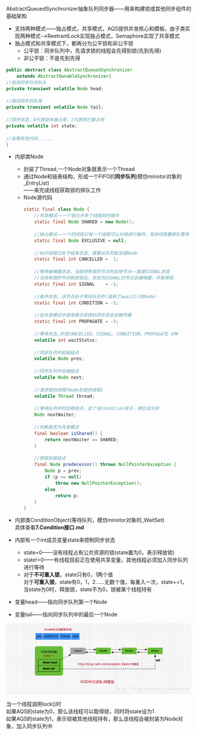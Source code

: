 AbstractQueuedSynchronizer抽象队列同步器——用来构建锁或其他同步组件的基础架构    
* 支持两种模式——独占模式，共享模式，AQS提供并发核心和模板，由子类实现两种模式——>ReetrantLock实现独占模式，Semaphore实现了共享模式    
* 独占模式和共享模式下，都再分为公平锁和非公平锁   
  * 公平锁：同步队列中，先请求锁的线程会先得到锁(先到先得)
  * 非公平锁：不是先到先得
```java
public abstract class AbstractQueuedSynchronizer
    extends AbstractOwnableSynchronizer{
//指向同步队列队头
private transient volatile Node head;

//指向同步的队尾
private transient volatile Node tail;

//同步状态，0代表锁未被占用，1代表锁已被占用
private volatile int state;

//省略其他代码......
}
```
* 内部类Node
  * 封装了Thread,一个Node对象就表示一个Thread   
  * 通过Node和链表结构，形成一个FIFO的**同步队列**(模仿minotor对象的_EntryList)  
    ——来完成线程获取锁的排队工作 
  * Node源代码  
    ```java
    static final class Node {
        //共享模式——一个锁允许多个线程同时操作
        static final Node SHARED = new Node();
    
        //独占模式——一个时间段只有一个线程可以对锁进行操作，其余线程要排队等待
        static final Node EXCLUSIVE = null;
    
        //标识线程已处于结束状态，需要从队列取消该Node
        static final int CANCELLED =  1;
    
        //等待被唤醒状态，当前持有锁的节点的后继节点——就是SIGNAL状态
        //当持有锁的节点释放锁后，状态为SIGNAL的节点会被唤醒，并取得锁
        static final int SIGNAL    = -1;
    
        //条件状态，该节点处于等待队列中(调用了await()的Node)
        static final int CONDITION = -2;
    
        //在共享模式中使用表示获得的同步状态会被传播
        static final int PROPAGATE = -3;
    
        //等待状态,存在CANCELLED、SIGNAL、CONDITION、PROPAGATE 4种
        volatile int waitStatus;
    
        //同步队列中前驱结点
        volatile Node prev;
    
        //同步队列中后继结点
        volatile Node next;
    
        //请求锁的线程(Node封装的线程)
        volatile Thread thread;
    
        //等待队列中的后继结点，这个与Condition有关，稍后会分析
        Node nextWaiter;
    
        //判断是否为共享模式
        final boolean isShared() {
            return nextWaiter == SHARED;
        }
    
        //获取前驱结点
        final Node predecessor() throws NullPointerException {
            Node p = prev;
            if (p == null)
                throw new NullPointerException();
            else
                return p;
        }
    }
    ```

* 内部类ConditionObject(等待队列，模仿minotor对象的_WaitSet)   
具体查看**7.Condition接口.md**
    

* 内部有一个int成员变量state来控制同步状态  
  * state=0——没有线程占有公共资源的锁(state置为0，表示释放锁)
  * state!=0——有线程目前正在使用共享变量，其他线程必须加入同步队列进行等待  
  * 对于**不可重入锁**，state只有0，1两个值   
    对于**可重入锁**，state有0，1，2......无数个值，每重入一次，state+=1，当state为0时，释放锁，state不为0，锁被某个线程持有   
  

* 变量head——指向同步队列第一个Node
  

* 变量tail——指向同步队列中的最后一个Node

![alt 属性文本](../picture/img_10.png)

当一个线程调用lock()时   
如果AQS的state为0，那么该线程可以取得锁，同时将state设为1  
如果AQS的state为1，表示锁被其他线程持有，那么该线程会被封装为Node对象，加入同步队列中  

